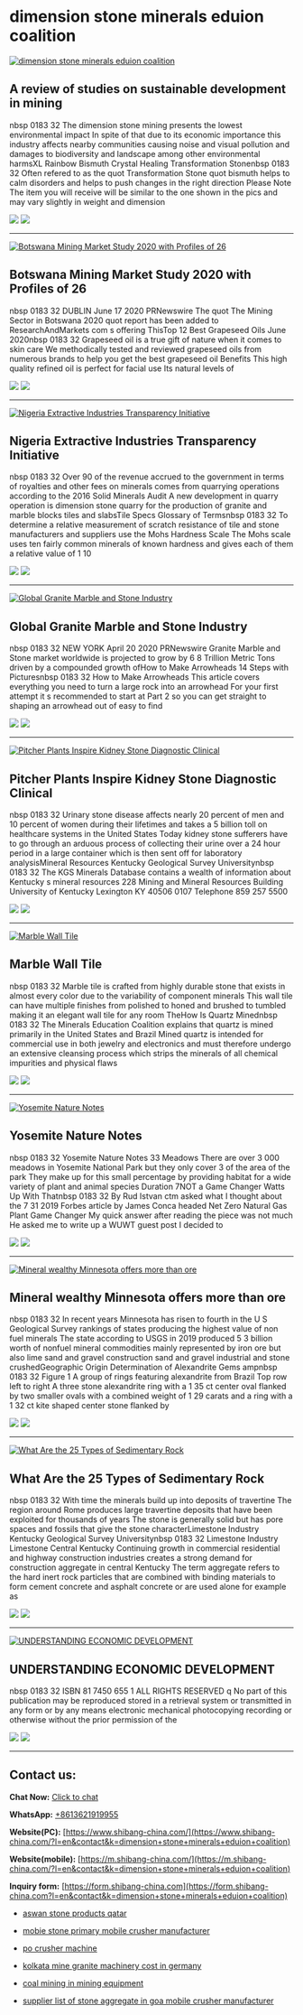 # dimension stone minerals eduion coalition

<a href="https://swt.shibang-china.com/?l=en&img&k=dimension+stone+minerals+eduion+coalition" target="_blank">![dimension stone minerals eduion coalition](http://static.shibang-china.com/all-800x300/241.jpg)</a>

## A review of studies on sustainable development in mining
nbsp 0183 32 The dimension stone mining presents the lowest environmental impact In spite of that due to its economic importance this industry affects nearby communities causing noise and visual pollution and damages to biodiversity and landscape among other environmental harmsXL Rainbow Bismuth Crystal Healing Transformation Stonenbsp 0183 32 Often refered to as the quot Transformation Stone quot bismuth helps to calm disorders and helps to push changes in the right direction Please Note The item you will receive will be similar to the one shown in the pics and may vary slightly in weight and dimension


<a href="https://whatsapp.shibangsoft.com/WhatsApp.php" target="_blank" title="WhatsApp">![](http://static.shibang-china.com/icon/whatsapp.png)</a> <a href="https://swt.shibang-china.com/?l=en&icon&k=dimension+stone+minerals+eduion+coalition" target="_blank">![](http://static.shibang-china.com/icon/chat-en.png)</a>

---

<a href="https://swt.shibang-china.com/?l=en&img&k=dimension+stone+minerals+eduion+coalition" target="_blank">![Botswana Mining Market Study 2020 with Profiles of 26](http://static.shibang-china.com/all-800x300/455.jpg)</a>

## Botswana Mining Market Study 2020 with Profiles of 26
nbsp 0183 32 DUBLIN June 17 2020 PRNewswire  The quot The Mining Sector in Botswana 2020 quot report has been added to ResearchAndMarkets com s offering ThisTop 12 Best Grapeseed Oils June 2020nbsp 0183 32 Grapeseed oil is a true gift of nature when it comes to skin care We methodically tested and reviewed grapeseed oils from numerous brands to help you get the best grapeseed oil Benefits This high quality refined oil is perfect for facial use Its natural levels of


<a href="https://whatsapp.shibangsoft.com/WhatsApp.php" target="_blank" title="WhatsApp">![](http://static.shibang-china.com/icon/whatsapp.png)</a> <a href="https://swt.shibang-china.com/?l=en&icon&k=dimension+stone+minerals+eduion+coalition" target="_blank">![](http://static.shibang-china.com/icon/chat-en.png)</a>

---

<a href="https://swt.shibang-china.com/?l=en&img&k=dimension+stone+minerals+eduion+coalition" target="_blank">![Nigeria Extractive Industries Transparency Initiative](http://static.shibang-china.com/all-800x300/573.jpg)</a>

## Nigeria Extractive Industries Transparency Initiative
nbsp 0183 32 Over 90 of the revenue accrued to the government in terms of royalties and other fees on minerals comes from quarrying operations according to the 2016 Solid Minerals Audit A new development in quarry operation is dimension stone quarry for the production of granite and marble blocks tiles and slabsTile Specs Glossary of Termsnbsp 0183 32 To determine a relative measurement of scratch resistance of tile and stone manufacturers and suppliers use the Mohs Hardness Scale The Mohs scale uses ten fairly common minerals of known hardness and gives each of them a relative value of 1 10


<a href="https://whatsapp.shibangsoft.com/WhatsApp.php" target="_blank" title="WhatsApp">![](http://static.shibang-china.com/icon/whatsapp.png)</a> <a href="https://swt.shibang-china.com/?l=en&icon&k=dimension+stone+minerals+eduion+coalition" target="_blank">![](http://static.shibang-china.com/icon/chat-en.png)</a>

---

<a href="https://swt.shibang-china.com/?l=en&img&k=dimension+stone+minerals+eduion+coalition" target="_blank">![Global Granite Marble and Stone Industry](http://static.shibang-china.com/all-800x300/406.jpg)</a>

## Global Granite Marble and Stone Industry
nbsp 0183 32 NEW YORK April 20 2020 PRNewswire  Granite Marble and Stone market worldwide is projected to grow by 6 8 Trillion Metric Tons driven by a compounded growth ofHow to Make Arrowheads 14 Steps with Picturesnbsp 0183 32 How to Make Arrowheads This article covers everything you need to turn a large rock into an arrowhead For your first attempt it s recommended to start at Part 2 so you can get straight to shaping an arrowhead out of easy to find


<a href="https://whatsapp.shibangsoft.com/WhatsApp.php" target="_blank" title="WhatsApp">![](http://static.shibang-china.com/icon/whatsapp.png)</a> <a href="https://swt.shibang-china.com/?l=en&icon&k=dimension+stone+minerals+eduion+coalition" target="_blank">![](http://static.shibang-china.com/icon/chat-en.png)</a>

---

<a href="https://swt.shibang-china.com/?l=en&img&k=dimension+stone+minerals+eduion+coalition" target="_blank">![Pitcher Plants Inspire Kidney Stone Diagnostic Clinical](http://static.shibang-china.com/all-800x300/394.jpg)</a>

## Pitcher Plants Inspire Kidney Stone Diagnostic Clinical
nbsp 0183 32 Urinary stone disease affects nearly 20 percent of men and 10 percent of women during their lifetimes and takes a 5 billion toll on healthcare systems in the United States Today kidney stone sufferers have to go through an arduous process of collecting their urine over a 24 hour period in a large container which is then sent off for laboratory analysisMineral Resources Kentucky Geological Survey Universitynbsp 0183 32 The KGS Minerals Database contains a wealth of information about Kentucky s mineral resources 228 Mining and Mineral Resources Building University of Kentucky Lexington KY 40506 0107 Telephone 859 257 5500


<a href="https://whatsapp.shibangsoft.com/WhatsApp.php" target="_blank" title="WhatsApp">![](http://static.shibang-china.com/icon/whatsapp.png)</a> <a href="https://swt.shibang-china.com/?l=en&icon&k=dimension+stone+minerals+eduion+coalition" target="_blank">![](http://static.shibang-china.com/icon/chat-en.png)</a>

---

<a href="https://swt.shibang-china.com/?l=en&img&k=dimension+stone+minerals+eduion+coalition" target="_blank">![Marble Wall Tile](http://static.shibang-china.com/all-800x300/1447.jpg)</a>

## Marble Wall Tile
nbsp 0183 32 Marble tile is crafted from highly durable stone that exists in almost every color due to the variability of component minerals This wall tile can have multiple finishes from polished to honed and brushed to tumbled making it an elegant wall tile for any room TheHow Is Quartz Minednbsp 0183 32 The Minerals Education Coalition explains that quartz is mined primarily in the United States and Brazil Mined quartz is intended for commercial use in both jewelry and electronics and must therefore undergo an extensive cleansing process which strips the minerals of all chemical impurities and physical flaws


<a href="https://whatsapp.shibangsoft.com/WhatsApp.php" target="_blank" title="WhatsApp">![](http://static.shibang-china.com/icon/whatsapp.png)</a> <a href="https://swt.shibang-china.com/?l=en&icon&k=dimension+stone+minerals+eduion+coalition" target="_blank">![](http://static.shibang-china.com/icon/chat-en.png)</a>

---

<a href="https://swt.shibang-china.com/?l=en&img&k=dimension+stone+minerals+eduion+coalition" target="_blank">![Yosemite Nature Notes](http://static.shibang-china.com/all-800x300/1271.jpg)</a>

## Yosemite Nature Notes
nbsp 0183 32 Yosemite Nature Notes 33 Meadows There are over 3 000 meadows in Yosemite National Park but they only cover 3 of the area of the park They make up for this small percentage by providing habitat for a wide variety of plant and animal species Duration 7NOT a Game Changer Watts Up With Thatnbsp 0183 32 By Rud Istvan ctm asked what I thought about the 7 31 2019 Forbes article by James Conca headed Net Zero Natural Gas Plant Game Changer My quick answer after reading the piece was not much He asked me to write up a WUWT guest post I decided to


<a href="https://whatsapp.shibangsoft.com/WhatsApp.php" target="_blank" title="WhatsApp">![](http://static.shibang-china.com/icon/whatsapp.png)</a> <a href="https://swt.shibang-china.com/?l=en&icon&k=dimension+stone+minerals+eduion+coalition" target="_blank">![](http://static.shibang-china.com/icon/chat-en.png)</a>

---

<a href="https://swt.shibang-china.com/?l=en&img&k=dimension+stone+minerals+eduion+coalition" target="_blank">![Mineral wealthy Minnesota offers more than ore](http://static.shibang-china.com/all-800x300/1372.jpg)</a>

## Mineral wealthy Minnesota offers more than ore
nbsp 0183 32 In recent years Minnesota has risen to fourth in the U S Geological Survey rankings of states producing the highest value of non fuel minerals The state according to USGS in 2019 produced 5 3 billion worth of nonfuel mineral commodities mainly represented by iron ore but also lime sand and gravel construction sand and gravel industrial and stone crushedGeographic Origin Determination of Alexandrite Gems ampnbsp 0183 32 Figure 1 A group of rings featuring alexandrite from Brazil Top row left to right A three stone alexandrite ring with a 1 35 ct center oval flanked by two smaller ovals with a combined weight of 1 29 carats and a ring with a 1 32 ct kite shaped center stone flanked by


<a href="https://whatsapp.shibangsoft.com/WhatsApp.php" target="_blank" title="WhatsApp">![](http://static.shibang-china.com/icon/whatsapp.png)</a> <a href="https://swt.shibang-china.com/?l=en&icon&k=dimension+stone+minerals+eduion+coalition" target="_blank">![](http://static.shibang-china.com/icon/chat-en.png)</a>

---

<a href="https://swt.shibang-china.com/?l=en&img&k=dimension+stone+minerals+eduion+coalition" target="_blank">![What Are the 25 Types of Sedimentary Rock](http://static.shibang-china.com/all-800x300/61.jpg)</a>

## What Are the 25 Types of Sedimentary Rock
nbsp 0183 32 With time the minerals build up into deposits of travertine The region around Rome produces large travertine deposits that have been exploited for thousands of years The stone is generally solid but has pore spaces and fossils that give the stone characterLimestone Industry Kentucky Geological Survey Universitynbsp 0183 32 Limestone Industry Limestone Central Kentucky Continuing growth in commercial residential and highway construction industries creates a strong demand for construction aggregate in central Kentucky The term aggregate refers to the hard inert rock particles that are combined with binding materials to form cement concrete and asphalt concrete or are used alone for example as


<a href="https://whatsapp.shibangsoft.com/WhatsApp.php" target="_blank" title="WhatsApp">![](http://static.shibang-china.com/icon/whatsapp.png)</a> <a href="https://swt.shibang-china.com/?l=en&icon&k=dimension+stone+minerals+eduion+coalition" target="_blank">![](http://static.shibang-china.com/icon/chat-en.png)</a>

---

<a href="https://swt.shibang-china.com/?l=en&img&k=dimension+stone+minerals+eduion+coalition" target="_blank">![UNDERSTANDING ECONOMIC DEVELOPMENT](http://static.shibang-china.com/all-800x300/61.jpg)</a>

## UNDERSTANDING ECONOMIC DEVELOPMENT
nbsp 0183 32 ISBN 81 7450 655 1 ALL RIGHTS RESERVED q No part of this publication may be reproduced stored in a retrieval system or transmitted in any form or by any means electronic mechanical photocopying recording or otherwise without the prior permission of the

<a href="https://whatsapp.shibangsoft.com/WhatsApp.php" target="_blank" title="WhatsApp">![](http://static.shibang-china.com/icon/whatsapp.png)</a> <a href="https://swt.shibang-china.com/?l=en&icon&k=dimension+stone+minerals+eduion+coalition" target="_blank">![](http://static.shibang-china.com/icon/chat-en.png)</a>

---
## Contact us:

**Chat Now:** [Click to chat](https://swt.shibang-china.com?l=en&contact&k=dimension+stone+minerals+eduion+coalition)

**WhatsApp:**  [+8613621919955](https://whatsapp.shibangsoft.com/WhatsApp.php)

**Website(PC):** [https://www.shibang-china.com/](https://www.shibang-china.com/?l=en&contact&k=dimension+stone+minerals+eduion+coalition)

**Website(mobile):** [https://m.shibang-china.com/](https://m.shibang-china.com/?l=en&contact&k=dimension+stone+minerals+eduion+coalition)

**Inquiry form:** [https://form.shibang-china.com](https://form.shibang-china.com?l=en&contact&k=dimension+stone+minerals+eduion+coalition)

* [aswan stone products qatar](../162/aswan%20stone%20products%20qatar.md)

* [mobie stone primary mobile crusher manufacturer](../167/mobie%20stone%20primary%20mobile%20crusher%20manufacturer.md)

* [po crusher machine](../165/po%20crusher%20machine.md)

* [kolkata mine granite machinery cost in germany](../162/kolkata%20mine%20granite%20machinery%20cost%20in%20germany.md)

* [coal mining in mining equipment](../163/coal%20mining%20in%20mining%20equipment.md)

* [supplier list of stone aggregate in goa mobile crusher manufacturer](../165/supplier%20list%20of%20stone%20aggregate%20in%20goa%20mobile%20crusher%20manufacturer.md)